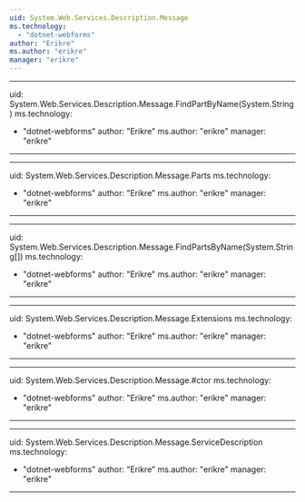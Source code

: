 ```yaml
---
uid: System.Web.Services.Description.Message
ms.technology: 
  - "dotnet-webforms"
author: "Erikre"
ms.author: "erikre"
manager: "erikre"
---
```


---
uid: System.Web.Services.Description.Message.FindPartByName(System.String)
ms.technology: 
  - "dotnet-webforms"
author: "Erikre"
ms.author: "erikre"
manager: "erikre"
---

---
uid: System.Web.Services.Description.Message.Parts
ms.technology: 
  - "dotnet-webforms"
author: "Erikre"
ms.author: "erikre"
manager: "erikre"
---

---
uid: System.Web.Services.Description.Message.FindPartsByName(System.String[])
ms.technology: 
  - "dotnet-webforms"
author: "Erikre"
ms.author: "erikre"
manager: "erikre"
---

---
uid: System.Web.Services.Description.Message.Extensions
ms.technology: 
  - "dotnet-webforms"
author: "Erikre"
ms.author: "erikre"
manager: "erikre"
---

---
uid: System.Web.Services.Description.Message.#ctor
ms.technology: 
  - "dotnet-webforms"
author: "Erikre"
ms.author: "erikre"
manager: "erikre"
---

---
uid: System.Web.Services.Description.Message.ServiceDescription
ms.technology: 
  - "dotnet-webforms"
author: "Erikre"
ms.author: "erikre"
manager: "erikre"
---
